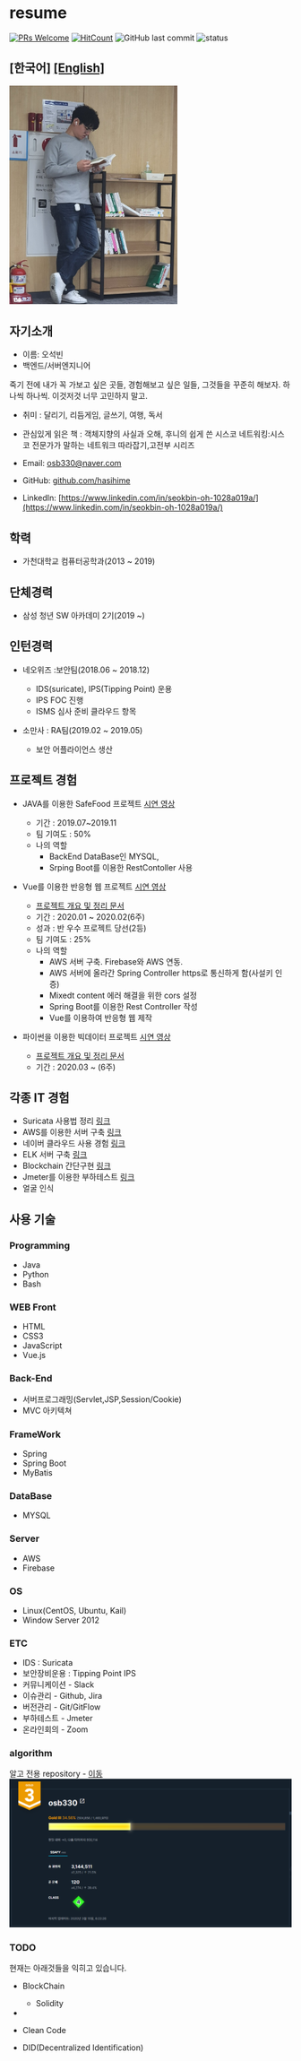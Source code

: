 # resume 


[![PRs Welcome](https://img.shields.io/badge/PRs-welcome-brightgreen.svg?style=flat-square)](http://makeapullrequest.com) [![HitCount](http://hits.dwyl.io//hasihime/resume.svg)](http://hits.dwyl.io/hasihime/resume)
![GitHub last commit](https://img.shields.io/github/last-commit/hasihime/resume.svg)
![status](https://img.shields.io/badge/status-offer_welcome%20-brightgreen.svg) 

## [한국어] [[English]](./README_eng.md) 
 

<img src="./img/profile.jpg" width="300">

## 자기소개 
- 이름: 오석빈
 - 백엔드/서버엔지니어

죽기 전에 내가 꼭 가보고 싶은 곳들, 경험해보고 싶은 일들, 그것들을 꾸준히 해보자. 
하나씩 하나씩. 이것저것 너무 고민하지 말고. 
 
- 취미 : 달리기, 리듬게임, 글쓰기, 여행, 독서
- 관심있게 읽은 책 : 객체지향의 사실과 오해, 후니의 쉽게 쓴 시스코 네트워킹:시스코 전문가가 말하는 네트워크 따라잡기,고전부 시리즈

- Email: osb330@naver.com 
- GitHub: [github.com/hasihime](https://github.com/hasihime)
- LinkedIn: [https://www.linkedin.com/in/seokbin-oh-1028a019a/](https://www.linkedin.com/in/seokbin-oh-1028a019a/)


## 학력
- 가천대학교 컴퓨터공학과(2013 ~ 2019)

## 단체경력
- 삼성 청년 SW 아카데미 2기(2019 ~)

## 인턴경력

- 네오위즈 :보안팀(2018.06 ~ 2018.12)
  - IDS(suricate), IPS(Tipping Point) 운용 
  - IPS FOC 진행
  - ISMS 심사 준비 클라우드 항목

- 소만사 : RA팀(2019.02 ~ 2019.05)
  - 보안 어플라이언스 생산

## 프로젝트 경험
- JAVA를 이용한 SafeFood 프로젝트 [시연 영상](https://www.youtube.com/watch?v=THgKJ4bbMeI)
  - 기간 : 2019.07~2019.11
  - 팀 기여도 : 50%
  - 나의 역할
    - BackEnd DataBase인 MYSQL, 
    - Srping Boot를 이용한 RestContoller 사용
  
 - Vue를 이용한 반응형 웹 프로젝트 [시연 영상](https://youtu.be/hYZudIsAwec)
    - [프로젝트 개요 및 정리 문서](./project/02VueProject/VueProjectDoc.md) 
    - 기간 : 2020.01 ~ 2020.02(6주)
    - 성과 : 반 우수 프로젝트 당선(2등)
    - 팀 기여도 : 25%
    - 나의 역할
      - AWS 서버 구축. Firebase와 AWS 연동.
      - AWS 서버에 올라간 Spring Controller https로 통신하게 함(사설키 인증)
      - Mixedt content 에러 해결을 위한 cors 설정 
      - Spring Boot를 이용한 Rest Controller 작성
      - Vue를 이용하여 반응형 웹 제작 
 
- 파이썬을 이용한 빅데이터 프로젝트 [시연 영상]()
  - [프로젝트 개요 및 정리 문서]() 
  - 기간 : 2020.03 ~ (6주)
 

## 각종 IT 경험

- Suricata 사용법 정리 [링크](https://github.com/hasihime/resume/blob/master/project/00.SimpleProject/03_suricata/suricata.md)
- AWS를 이용한 서버 구축 [링크](https://github.com/hasihime/resume/blob/master/project/00.SimpleProject/01_aws/aws.md)
- 네이버 클라우드 사용 경험 [링크](https://github.com/hasihime/Ncloud)
- ELK 서버 구축 [링크](https://osb330.tistory.com/18?category=789618)
- Blockchain 간단구현 [링크](https://github.com/hasihime/resume/blob/master/project/00.SimpleProject/02_Blockchain/readme.md)
- Jmeter를 이용한 부하테스트 [링크](https://github.com/hasihime/resume/blob/master/project/00.SimpleProject/04_JMeter/Jmeter.md)
- 얼굴 인식 

## 사용 기술

### Programming

- Java
- Python
- Bash

### WEB	Front	

- HTML
- CSS3
- JavaScript
- Vue.js
  
### Back-End	

- 서버프로그래밍(Servlet,JSP,Session/Cookie)
- MVC 아키텍쳐

### FrameWork	

- Spring
- Spring Boot
- MyBatis

### DataBase

- MYSQL

### Server

- AWS
- Firebase

### OS

- Linux(CentOS, Ubuntu, Kail)
- Window Server 2012

### ETC

- IDS : Suricata
- 보안장비운용 : Tipping Point IPS
- 커뮤니케이션 - Slack
- 이슈관리 - Github, Jira
- 버전관리 - Git/GitFlow
- 부하테스트 - Jmeter
- 온라인회의 - Zoom

### algorithm

알고 전용 repository - [이동](https://github.com/hasihime/Algo/blob/master/README.md)
<img src="https://github.com/hasihime/Algo/blob/master/img/algo_0315.PNG">

### TODO

현재는 아래것들을 익히고 있습니다.

- BlockChain
  - Solidity
- 
- Clean Code 
 
- DID(Decentralized Identification)  
